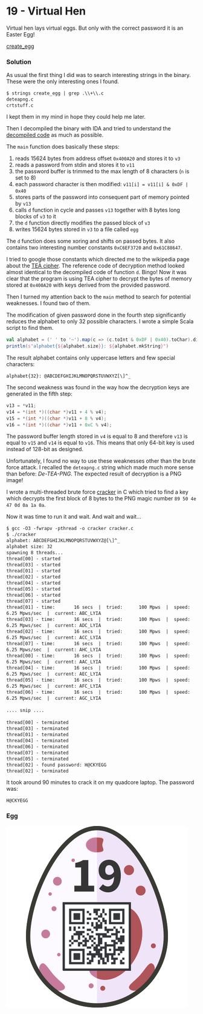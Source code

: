 # 19 - Virtual Hen

Virtual hen lays virtual eggs. But only with the correct password it is an Easter Egg!

[create_egg](files/create_egg)

### Solution

As usual the first thing I did was to search interesting strings in the binary. These were the only interesting ones I found.

```
$ strings create_egg | grep .\\+\\.c
deteapng.c
crtstuff.c
```

I kept them in my mind in hope they could help me later.

Then I decompiled the binary with IDA and tried to understand the [decompiled code](files/create_egg.decompiled.c) as much as possible.

The `main` function does basically these steps:

1. reads 15624 bytes from address offset `0x400A20` and stores it to `v3`
2. reads a password from stdin and stores it to `v11`
3. the password buffer is trimmed to the max length of 8 characters (`n` is set to 8)
4. each password character is then modified: `v11[i] = v11[i] & 0xDF | 0x40`
5. stores parts of the password into consequent part of memory pointed by `v13`
6. calls `d` function in cycle and passes `v13` together with 8 bytes long blocks of `v3` to it
7. the `d` function directly modifies the passed block of `v3`
8. writes 15624 bytes stored in `v3` to a file called `egg`

The `d` function does some xoring and shifts on passed bytes. It also contains two interesting number constants `0xC6EF3720` and `0x61C88647`.

I tried to google those constants which directed me to the wikipedia page about the [TEA cipher](https://en.wikipedia.org/wiki/Tiny_Encryption_Algorithm). The reference code of decryption method looked almost identical to the decompiled code of function `d`. Bingo! Now it was clear that the program is using TEA cipher to decrypt the bytes of memory stored at `0x400A20` with keys derived from the provided password. 

Then I turned my attention back to the `main` method to search for potential weaknesses. I found two of them.

The modification of given password done in the fourth step significantly reduces the alphabet to only 32 possible characters. I wrote a simple Scala script to find them.

```scala
val alphabet = (' ' to '~').map(c => (c.toInt & 0xDF | 0x40).toChar).distinct
println(s"alphabet{${alphabet.size}}: ${alphabet.mkString}")
```

The result alphabet contains only uppercase letters and few special characters:

```
alphabet{32}: @ABCDEFGHIJKLMNOPQRSTUVWXYZ[\]^_
```

The second weakness was found in the way how the decryption keys are generated in the fifth step:

```c
v13 = *v11;
v14 = *(int *)((char *)v11 + 4 % v4);
v15 = *(int *)((char *)v11 + 8 % v4);
v16 = *(int *)((char *)v11 + 0xC % v4);
``` 

The password buffer length stored in `v4` is equal to 8 and therefore `v13` is equal to `v15` and `v14` is equal to `v16`. This means that only 64-bit key is used instead of 128-bit as designed.

Unfortunately, I found no way to use these weaknesses other than the brute force attack. I recalled the `deteapng.c` string which made much more sense than before: *De-TEA-PNG*. The expected result of decryption is a PNG image!

I wrote a multi-threaded brute force [cracker](files/cracker.c) in C which tried to find a key which decrypts the first block of 8 bytes to the PNG magic number `89 50 4e 47 0d 0a 1a 0a`.

Now it was time to run it and wait. And wait and wait...

```
$ gcc -O3 -fwrapv -pthread -o cracker cracker.c
$ ./cracker
alphabet: ABCDEFGHIJKLMNOPQRSTUVWXYZ@[\]^_
alphabet size: 32
spawning 8 threads...
thread[00] - started
thread[03] - started
thread[01] - started
thread[02] - started
thread[04] - started
thread[05] - started
thread[06] - started
thread[07] - started
thread[01] - time:       16 secs  |  tried:      100 Mpws  |  speed:     6.25 Mpws/sec  |  current: ABC_LYIA
thread[03] - time:       16 secs  |  tried:      100 Mpws  |  speed:     6.25 Mpws/sec  |  current: ADC_LYIA
thread[02] - time:       16 secs  |  tried:      100 Mpws  |  speed:     6.25 Mpws/sec  |  current: ACC_LYIA
thread[07] - time:       16 secs  |  tried:      100 Mpws  |  speed:     6.25 Mpws/sec  |  current: AHC_LYIA
thread[00] - time:       16 secs  |  tried:      100 Mpws  |  speed:     6.25 Mpws/sec  |  current: AAC_LYIA
thread[04] - time:       16 secs  |  tried:      100 Mpws  |  speed:     6.25 Mpws/sec  |  current: AEC_LYIA
thread[05] - time:       16 secs  |  tried:      100 Mpws  |  speed:     6.25 Mpws/sec  |  current: AFC_LYIA
thread[06] - time:       16 secs  |  tried:      100 Mpws  |  speed:     6.25 Mpws/sec  |  current: AGC_LYIA

.... snip ....

thread[00] - terminated
thread[03] - terminated
thread[01] - terminated
thread[04] - terminated
thread[06] - terminated
thread[07] - terminated
thread[05] - terminated
thread[02] - found password: H@CKYEGG
thread[02] - terminated
```

It took around 90 minutes to crack it on my quadcore laptop. The password was:

```
H@CKYEGG
```

### Egg

![egg.png](files/egg.png "egg.png")